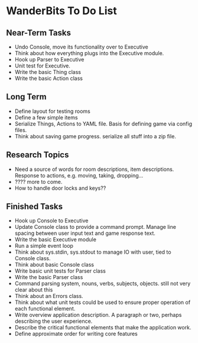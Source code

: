 
WanderBits To Do List
=====================

Near-Term Tasks
---------------
- Undo Console, move its functionality over to Executive
- Think about how everything plugs into the Executive module.
- Hook up Parser to Executive
- Unit test for Executive.
- Write the basic Thing class
- Write the basic Action class


Long Term
---------
- Define layout for testing rooms
- Define a few simple items
- Serialize Things, Actions to YAML file.  Basis for defining game via config files.
- Think about saving game progress.  serialize all stuff into a zip file.


Research Topics
---------------
- Need a source of words for room descriptions, item descriptions.  Response to actions, e.g. moving, taking, dropping...
- ???? more to come.
- How to handle door locks and keys??


Finished Tasks
--------------
- Hook up Console to Executive
- Update Console class to provide a command prompt.  Manage line spacing between user input text and game response text.
- Write the basic Executive module
- Run a simple event loop
- Think about sys.stdin, sys.stdout to manage IO with user, tied to Console class.
- Think about basic Console class
- Write basic unit tests for Parser class
- Write the basic Parser class
- Command parsing system, nouns, verbs, subjects, objects.  still not very clear about this
- Think about an Errors class.
- Think about what unit tests could be used to ensure proper operation of each functional element.
- Write overview application description.  A paragraph or two, perhaps describing the user experience.
- Describe the critical functional elements that make the application work.
- Define approximate order for writing core features
